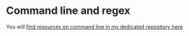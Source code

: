# Command line and regex

You will [find resources on command line in my dedicated repository here](https://github.com/paulbradshaw/commandline)

